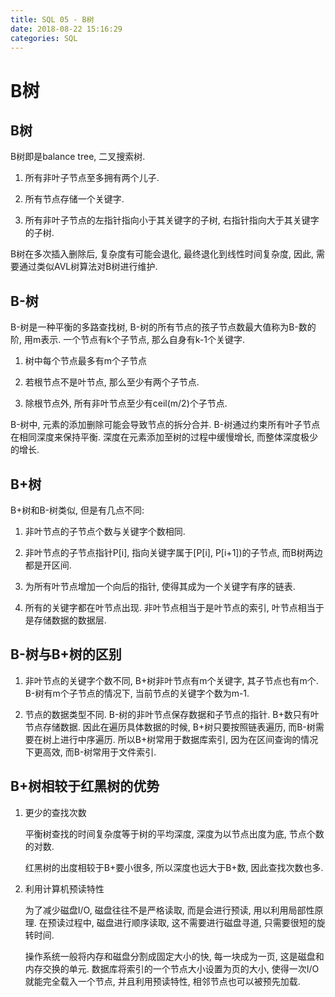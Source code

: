 ```yaml
---
title: SQL 05 - B树
date: 2018-08-22 15:16:29
categories: SQL
---
```

# B树

<!--more-->

## B树

B树即是balance tree, 二叉搜索树.

1. 所有非叶子节点至多拥有两个儿子.

2. 所有节点存储一个关键字.

3. 所有非叶子节点的左指针指向小于其关键字的子树, 右指针指向大于其关键字的子树.

B树在多次插入删除后, 复杂度有可能会退化, 最终退化到线性时间复杂度, 因此, 需要通过类似AVL树算法对B树进行维护.

## B-树

B-树是一种平衡的多路查找树, B-树的所有节点的孩子节点数最大值称为B-数的阶, 用m表示. 一个节点有k个子节点, 那么自身有k-1个关键字.

1. 树中每个节点最多有m个子节点

2. 若根节点不是叶节点, 那么至少有两个子节点.

3. 除根节点外, 所有非叶节点至少有ceil(m/2)个子节点.

B-树中, 元素的添加删除可能会导致节点的拆分合并. B-树通过约束所有叶子节点在相同深度来保持平衡. 深度在元素添加至树的过程中缓慢增长, 而整体深度极少的增长.

## B+树

B+树和B-树类似, 但是有几点不同:

1. 非叶节点的子节点个数与关键字个数相同.

2. 非叶节点的子节点指针P[i], 指向关键字属于[P[i], P[i+1])的子节点, 而B树两边都是开区间.

3. 为所有叶节点增加一个向后的指针, 使得其成为一个关键字有序的链表.

4. 所有的关键字都在叶节点出现. 非叶节点相当于是叶节点的索引, 叶节点相当于是存储数据的数据层.

## B-树与B+树的区别

1. 非叶节点的关键字个数不同, B+树非叶节点有m个关键字, 其子节点也有m个. B-树有m个子节点的情况下, 当前节点的关键字个数为m-1.

2. 节点的数据类型不同. B-树的非叶节点保存数据和子节点的指针. B+数只有叶节点存储数据. 因此在遍历具体数据的时候, B+树只要按照链表遍历, 而B-树需要在树上进行中序遍历. 所以B+树常用于数据库索引, 因为在区间查询的情况下更高效, 而B-树常用于文件索引.

## B+树相较于红黑树的优势

1. 更少的查找次数

    平衡树查找的时间复杂度等于树的平均深度, 深度为以节点出度为底, 节点个数的对数.

    红黑树的出度相较于B+要小很多, 所以深度也远大于B+数, 因此查找次数也多.

2. 利用计算机预读特性

    为了减少磁盘I/O, 磁盘往往不是严格读取, 而是会进行预读, 用以利用局部性原理. 在预读过程中, 磁盘进行顺序读取, 这不需要进行磁盘寻道, 只需要很短的旋转时间.

    操作系统一般将内存和磁盘分割成固定大小的快, 每一块成为一页, 这是磁盘和内存交换的单元. 数据库将索引的一个节点大小设置为页的大小, 使得一次I/O就能完全载入一个节点, 并且利用预读特性, 相邻节点也可以被预先加载.
